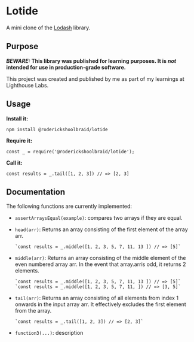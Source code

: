 # Lotide

A mini clone of the [Lodash](https://lodash.com) library.

## Purpose

**_BEWARE:_ This library was published for learning purposes. It is _not_ intended for use in production-grade software.**

This project was created and published by me as part of my learnings at Lighthouse Labs. 

## Usage

**Install it:**

`npm install @roderickshoolbraid/lotide`

**Require it:**

`const _ = require('@roderickshoolbraid/lotide');`

**Call it:**

`const results = _.tail([1, 2, 3]) // => [2, 3]`

## Documentation

The following functions are currently implemented:

* `assertArraysEqual(example)`: compares two arrays if they are equal.

* `head(arr)`: Returns an array consisting of the first element of the array arr.

      `const results = _.middle([1, 2, 3, 5, 7, 11, 13 ]) // => [5]` 


* `middle(arr)`: Returns an array consisting of the middle element of the even numbered array arr.
              In the event that array.arris odd, it returns 2 elements.

      `const results = _.middle([1, 2, 3, 5, 7, 11, 13 ]) // => [5]` 
      `const results = _.middle([1, 2, 3, 5, 7, 11, ]) // => [3, 5]`


* `tail(arr)`: Returns an array consisting of all elements from index 1 onwards in the input array arr. 
              It effectively excludes the first element from the array.

      `const results = _.tail([1, 2, 3]) // => [2, 3]`


* `function3(...)`: description